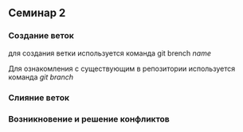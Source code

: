 ## Семинар 2

### Создание веток

для создания ветки используется команда git brench _name_


Для ознакомления с существующим в репозитории используется команда *git branch*

### Слияние веток

### Возникновение и решение конфликтов
